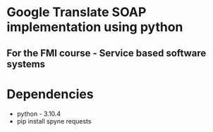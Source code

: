# Google Translate SOAP implementation using python
## For the FMI course - Service based software systems

# Dependencies
- python - 3.10.4
- pip install spyne requests
